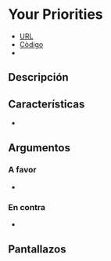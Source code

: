 # Your Priorities
 
 - [URL]()
 - [Còdigo]()
 -
## Descripción



## Características

-   

## Argumentos

### A favor

-   

### En contra

-   

## Pantallazos

![]()